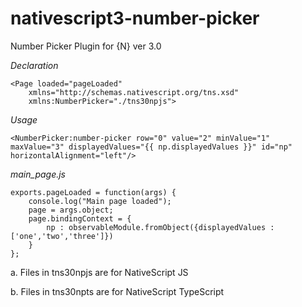 # nativescript3-number-picker
Number Picker Plugin for {N} ver 3.0

_Declaration_
```
<Page loaded="pageLoaded" 
	xmlns="http://schemas.nativescript.org/tns.xsd"
	xmlns:NumberPicker="./tns30npjs">
```
_Usage_
```
<NumberPicker:number-picker row="0" value="2" minValue="1" maxValue="3" displayedValues="{{ np.displayedValues }}" id="np" horizontalAlignment="left"/>
```
_main_page.js_
```
exports.pageLoaded = function(args) {
	console.log("Main page loaded");
	page = args.object;
    page.bindingContext = {
        np : observableModule.fromObject({displayedValues : ['one','two','three']})
    }
};
```

a. Files in tns30npjs are for NativeScript JS

b. Files in tns30npts are for NativeScript TypeScript
